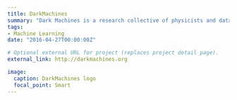 ```yaml
---
title: DarkMachines
summary: "Dark Machines is a research collective of physicists and data scientists. We are curious about the universe and want to answer cutting edge questions about Dark Matter with the most advanced techniques that data science provides us with."
tags:
- Machine Learning
date: "2016-04-27T00:00:00Z"

# Optional external URL for project (replaces project detail page).
external_link: http://darkmachines.org

image:
  caption: DarkMachines logo
  focal_point: Smart
---
```

